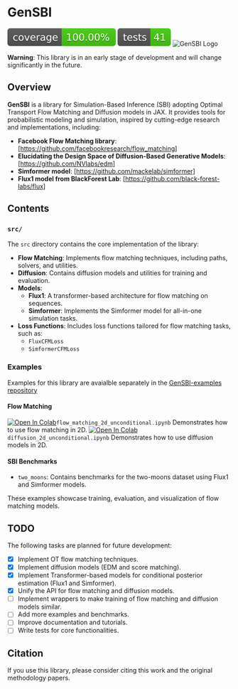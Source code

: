 # GenSBI
![Coverage](img/badges/coverage.svg)
![Tests](img/badges/tests.svg)
![GenSBI Logo](docs/img/logo.png)

**Warning**: This library is in an early stage of development and will change significantly in the future.

## Overview

**GenSBI** is a library for Simulation-Based Inference (SBI) adopting Optimal Transport Flow Matching and Diffusion models in JAX. It provides tools for probabilistic modeling and simulation, inspired by cutting-edge research and implementations, including:

- **Facebook Flow Matching library**: [https://github.com/facebookresearch/flow_matching]
- **Elucidating the Design Space of Diffusion-Based Generative Models**: [https://github.com/NVlabs/edm]
- **Simformer model**: [https://github.com/mackelab/simformer]
- **Flux1 model from BlackForest Lab**: [https://github.com/black-forest-labs/flux]

## Contents

### `src/`
The `src` directory contains the core implementation of the library:

- **Flow Matching**: Implements flow matching techniques, including paths, solvers, and utilities.
- **Diffusion**: Contains diffusion models and utilities for training and evaluation.
- **Models**:
  - **Flux1**: A transformer-based architecture for flow matching on sequences.
  - **Simformer**: Implements the Simformer model for all-in-one simulation tasks.
- **Loss Functions**: Includes loss functions tailored for flow matching tasks, such as:
  - `FluxCFMLoss`
  - `SimformerCFMLoss`

### Examples
Examples for this library are avaialble separately in the [GenSBI-examples repository](https://github.com/aurelio-amerio/GenSBI-examples)

#### Flow Matching
[![Open In Colab](https://colab.research.google.com/assets/colab-badge.svg)](https://colab.research.google.com/github/aurelio-amerio/GenSBI-examples/blob/main/examples/flow_matching_2d_unconditional.ipynb)`flow_matching_2d_unconditional.ipynb` Demonstrates how to use flow matching in 2D.
[![Open In Colab](https://colab.research.google.com/assets/colab-badge.svg)](https://colab.research.google.com/github/aurelio-amerio/GenSBI-examples/blob/main/examples/diffusion_2d_unconditional.ipynb) `diffusion_2d_unconditional.ipynb` Demonstrates how to use diffusion models in 2D.

#### SBI Benchmarks
- `two_moons`: Contains benchmarks for the two-moons dataset using Flux1 and Simformer models.

These examples showcase training, evaluation, and visualization of flow matching models.

## TODO

The following tasks are planned for future development:

- [x] Implement OT flow matching techniques.
- [x] Implement diffusion models (EDM and score matching).
- [x] Implement Transformer-based models for conditional posterior estimation (Flux1 and Simformer).
- [x] Unify the API for flow matching and diffusion models.
- [ ] Implement wrappers to make training of flow matching and diffusion models similar.
- [ ] Add more examples and benchmarks.
- [ ] Improve documentation and tutorials.
- [ ] Write tests for core functionalities.

## Citation

If you use this library, please consider citing this work and the original methodology papers.

